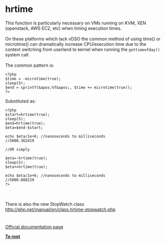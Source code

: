 # hrtime



This function is particularly necessary on VMs running on KVM, XEN (openstack, AWS EC2, etc) when timing execution times. <br><br>On these platforms which lack vDSO the common method of using time() or microtime() can dramatically increase CPU/execution time due to the context switching from userland to kernel when running the `gettimeofday()` system call.<br><br>The common pattern is:<br>

```
<?php
$time = -microtime(true);
sleep(5);
$end = sprintf(&apos;%f&apos;, $time += microtime(true));
?>
```


Substituted as:


```
<?php
$start=hrtime(true); 
sleep(5); 
$end=hrtime(true);
$eta=$end-$start;

echo $eta/1e+6; //nanoseconds to milliseconds
//5000.362419

//OR simply

$eta=-hrtime(true);
sleep(5);
$eta+=hrtime(true);

echo $eta/1e+6; //nanoseconds to milliseconds
//5000.088229
?>
```
<br><br>There is also the new StopWatch class http://php.net/manual/en/class.hrtime-stopwatch.php  

#

[Official documentation page](https://www.php.net/manual/en/function.hrtime.php)

**[To root](/README.md)**